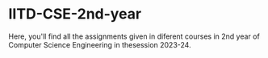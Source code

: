 # IITD-CSE-2nd-year
Here, you'll find all the assignments given in diferent courses in 2nd year of Computer Science Engineering in thesession 2023-24.
